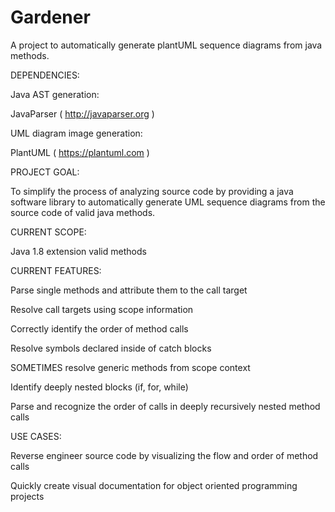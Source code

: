 # Gardener
A project to automatically generate plantUML sequence diagrams from java methods.

DEPENDENCIES:

Java AST generation:

JavaParser ( http://javaparser.org ) 

UML diagram image generation:

PlantUML ( https://plantuml.com )

PROJECT GOAL:

To simplify the process of analyzing source code by providing a java software library to automatically generate UML sequence diagrams from the source code of valid java methods. 

CURRENT SCOPE:

Java 1.8 extension valid methods

CURRENT FEATURES:

Parse single methods and attribute them to the call target

Resolve call targets using scope information

Correctly identify the order of method calls

Resolve symbols declared inside of catch blocks

SOMETIMES resolve generic methods from scope context

Identify deeply nested blocks (if, for, while)

Parse and recognize the order of calls in deeply recursively nested method calls

USE CASES:

Reverse engineer source code by visualizing the flow and order of method calls

Quickly create visual documentation for object oriented programming projects
